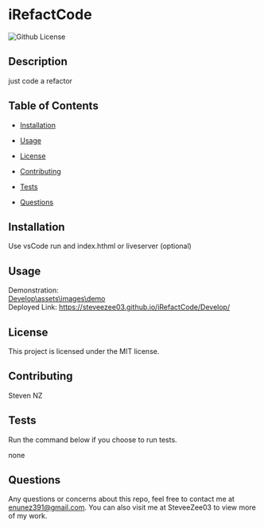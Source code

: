  # iRefactCode
![Github License](https://img.shields.io/badge/license-MIT-blue.svg)

## <b>Description</b>
just code a refactor
## <b>Table of Contents</b>
* [Installation](#installation)

* [Usage](#usage)

* [License](#license)

* [Contributing](#contributing)

* [Tests](#tests)

* [Questions](#questions)

## <b>Installation</b>
Use vsCode run and index.hthml or liveserver (optional)


## <b>Usage</b>
Demonstration:<br>
<a href="https://github.com/SteveeZee03/iRefactCode/tree/main/Develop/assets/images/demo">Develop\assets\images\demo</a><br>
Deployed Link: <a href="https://steveezee03.github.io/iRefactCode/Develop/">https://steveezee03.github.io/iRefactCode/Develop/</a> 

## <b>License</b>
This project is licensed under the MIT license.

## <b>Contributing</b>
Steven NZ 
## <b>Tests</b>
Run the command below if you choose to run tests.

none

## <b>Questions</b>
Any questions or concerns about this repo, feel free to contact me at enunez391@gmail.com.  You can also visit me at SteveeZee03  to view more of my work.

